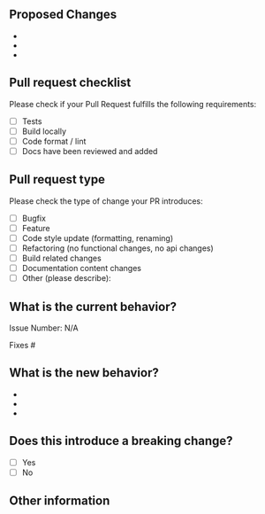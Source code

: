 ## Proposed Changes

  -
  -
  -

## Pull request checklist

Please check if your Pull Request fulfills the following requirements:

- [ ] Tests
- [ ] Build locally
- [ ] Code format / lint
- [ ] Docs have been reviewed and added

## Pull request type

Please check the type of change your PR introduces:

- [ ] Bugfix
- [ ] Feature
- [ ] Code style update (formatting, renaming)
- [ ] Refactoring (no functional changes, no api changes)
- [ ] Build related changes
- [ ] Documentation content changes
- [ ] Other (please describe): 

## What is the current behavior?
<!-- Please describe the current behavior that you are modifying -->

Issue Number: N/A

<!-- Link to a relevant issues and close issues that this pull request fixes. -->
Fixes #

## What is the new behavior?
<!-- Please describe the behavior or changes that are being added by this PR. -->

-
-
-

## Does this introduce a breaking change?

- [ ] Yes
- [ ] No

<!-- If a breaking change, please describe the impact and migration path for existing applications below. -->


## Other information

<!-- Include any additional information that is important for this PR. -->
